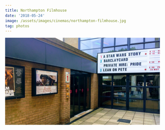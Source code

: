 ```yaml
---
title: Northampton Filmhouse
date: '2018-05-24'
image: /assets/images/cinemas/northampton-filmhouse.jpg
tag: photos
---
```


![image](/assets/images/cinemas/northampton-filmhouse.jpg)
